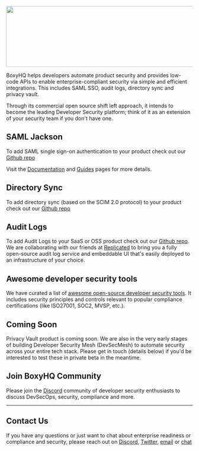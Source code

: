 <img src="https://boxyhq.com/img/logo-large.png"  width="603" height="164">

BoxyHQ helps developers automate product security and provides low-code APIs to enable enterprise-compliant security via simple and efficient integrations. This includes SAML SSO, audit logs, directory sync and privacy vault.

Through its commercial open source shift left approach, it intends to become the leading Developer Security platform; think of it as an extension of your security team if you don't have one.

## SAML Jackson
To add SAML single sign-on authentication to your product check out our [Github repo](https://github.com/boxyhq/jackson)

Visit the [Documentation](https://boxyhq.com/docs/jackson/overview) and [Guides](https://boxyhq.com/guides/jackson) pages for more details.

## Directory Sync
To add directory sync (based on the SCIM 2.0 protocol) to your product check out our [Github repo](https://github.com/boxyhq/jackson#directory-sync)

## Audit Logs
To add Audit Logs to your SaaS or OSS product check out our [Github repo](https://github.com/retracedhq/retraced). We are collaborating with our friends at [Replicated](https://replicated.com/) to bring you a fully open-source audit log service and embeddable UI that's easily deployed to an infrastructure of your choice.

## Awesome developer security tools
We have curated a list of [awesome open-source developer security tools](https://github.com/boxyhq/awesome-oss-devsec). It includes security principles and controls relevant to popular compliance certifications (like ISO27001, SOC2, MVSP, etc.).

## Coming Soon
Privacy Vault product is coming soon. We are also in the very early stages of building Developer Security Mesh (DevSecMesh) to automate security across your entire tech stack. Please get in touch (details below) if you'd be interested to test these in private beta in the meantime.

## Join BoxyHQ Community 
Please join the [Discord](https://discord.gg/uyb7pYt4Pa) community of developer security enthusiasts to discuss DevSecOps, security, compliance and more.
_______

## Contact Us
If you have any questions or just want to chat about enterprise readiness or compliance and security, please reach out on [Discord](https://discord.gg/uyb7pYt4Pa), [Twitter](https://twitter.com/BoxyHQ), [email](mailto:hello@boxyhq.com) or [chat](https://boxyhq.com/#hs-chat-open)
